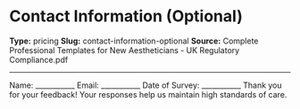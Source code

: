 # Contact Information (Optional)

**Type:** pricing
**Slug:** contact-information-optional
**Source:** Complete Professional Templates for New Aestheticians - UK Regulatory Compliance.pdf

---

Name: ___________ Email: ___________ Date of Survey: ___________
Thank you for your feedback! Your responses help us maintain high standards of care.